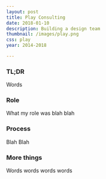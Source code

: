 ```yaml
---
layout: post
title: Play Consulting
date: 2018-01-10
description: Building a design team
thumbnail: /images/play.png
css: play
year: 2014-2018

---
```


<div class="text_container" markdown="1">

### TL;DR
Words

### Role
What my role was blah blah

### Process
Blah Blah

### More things
Words words words words

</div>

